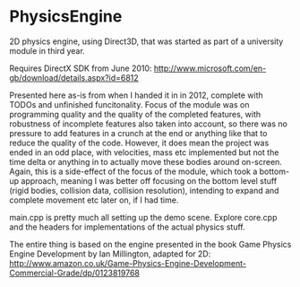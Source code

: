 PhysicsEngine
=============

2D physics engine, using Direct3D, that was started as part of a university module in third year.

Requires DirectX SDK from June 2010: http://www.microsoft.com/en-gb/download/details.aspx?id=6812

Presented here as-is from when I handed it in in 2012, complete with TODOs and unfinished funcitonality. Focus of the module was on programming quality and the quality of the completed features, with robustness of incomplete features also taken into account, so there was no pressure to add features in a crunch at the end or anything like that to reduce the quality of the code. However, it does mean the project was ended in an odd place, with velocities, mass etc implemented but not the time delta or anything in to actually move these bodies around on-screen. Again, this is a side-effect of the focus of the module, which took a bottom-up approach, meaning I was better off focusing on the bottom level stuff (rigid bodies, collision data, collision resolution), intending to expand and complete movement etc later on, if I had time. 

main.cpp is pretty much all setting up the demo scene. Explore core.cpp and the headers for implementations of the actual physics stuff.

The entire thing is based on the engine presented in the book Game Physics Engine Development by Ian Millington, adapted for 2D: http://www.amazon.co.uk/Game-Physics-Engine-Development-Commercial-Grade/dp/0123819768

